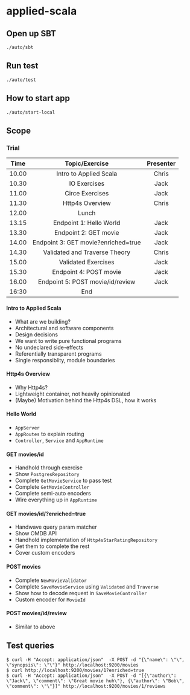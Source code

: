 # applied-scala

## Open up SBT

```
./auto/sbt
```

## Run test

```
./auto/test
```

## How to start app

```
./auto/start-local
```

## Scope

### Trial

| Time | Topic/Exercise | Presenter
| :---: | :---: | :--:
| 10.00 | Intro to Applied Scala | Chris
| 10.30 | IO Exercises | Jack
| 11.00 | Circe Exercises | Jack
| 11.30 | Http4s Overview | Chris
| 12.00 | Lunch |
| 13.15 | Endpoint 1: Hello World | Jack
| 13.30 | Endpoint 2: GET movie | Jack
| 14.00 | Endpoint 3: GET movie?enriched=true | Jack
| 14.30 | Validated and Traverse Theory | Chris
| 15.00 | Validated Exercises | Jack
| 15.30 | Endpoint 4: POST movie | Jack
| 16.00 | Endpoint 5: POST movie/id/review | Jack
| 16:30 | End |

#### Intro to Applied Scala

- What are we building?
- Architectural and software components
- Design decisions
- We want to write pure functional programs
- No undeclared side-effects
- Referentially transparent programs
- Single responsiblity, module boundaries

#### Http4s Overview

- Why Http4s?
- Lightweight container, not heavily opinionated
- (Maybe) Motivation behind the Http4s DSL, how it works


#### Hello World

- `AppServer`
- `AppRoutes` to explain routing
- `Controller`, `Service` and `AppRuntime`

#### GET movies/id

- Handhold through exercise
- Show `PostgresRepository`
- Complete `GetMovieService` to pass test
- Complete `GetMovieController`
- Complete semi-auto encoders
- Wire everything up in `AppRuntime`

#### GET movies/id/?enriched=true

- Handwave query param matcher
- Show OMDB API
- Handhold implementation of `Http4sStarRatingRepository`
- Get them to complete the rest
- Cover custom encoders

#### POST movies

- Complete `NewMovieValidator`
- Complete `SaveMovieService` using `Validated` and `Traverse`
- Show how to decode request in `SaveMovieController`
- Custom encoder for `MovieId`

#### POST movies/id/review

- Similar to above

## Test queries

```
$ curl -H "Accept: application/json"  -X POST -d "{\"name\": \"\", \"synopsis\": \"\"}" http://localhost:9200/movies
$ curl http://localhost:9200/movies/1?enriched=true
$ curl -H "Accept: application/json"  -X POST -d "[{\"author\": \"Jack\", \"comment\": \"Great movie huh\"}, {\"author\": \"Bob\", \"comment\": \"\"}]" http://localhost:9200/movies/1/reviews
```
